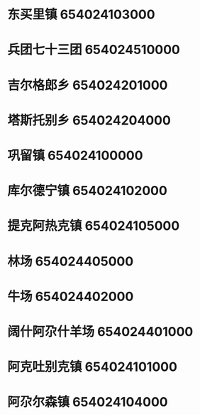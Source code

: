 # 东买里镇 654024103000
# 兵团七十三团 654024510000
# 吉尔格郎乡 654024201000
# 塔斯托别乡 654024204000
# 巩留镇 654024100000
# 库尔德宁镇 654024102000
# 提克阿热克镇 654024105000
# 林场 654024405000
# 牛场 654024402000
# 阔什阿尕什羊场 654024401000
# 阿克吐别克镇 654024101000
# 阿尕尔森镇 654024104000
